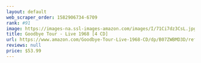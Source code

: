 ```yaml
---
layout: default 
﻿web_scraper_order: 1582906734-6709
rank: #91
image: https://images-na.ssl-images-amazon.com/images/I/71Ci7dz3CsL.jpg
title: Goodbye Tour - Live 1968 [4 CD]
url: https://www.amazon.com/Goodbye-Tour-Live-1968-CD/dp/B07ZWBMD3D/ref=zg_mw_music_91?_encoding=UTF8&psc=1&refRID=X8V12YXMQG7N6EH1X8Q3
reviews: null
price: $53.99 
---
```

